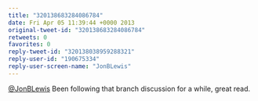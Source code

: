 ```yaml
---
title: "320138683284086784"
date: Fri Apr 05 11:39:44 +0000 2013
original-tweet-id: "320138683284086784"
retweets: 0
favorites: 0
reply-tweet-id: "320138038959288321"
reply-user-id: "190675334"
reply-user-screen-name: "JonBLewis"
---
```

<a href="https://twitter.com/JonBLewis">@JonBLewis</a> Been following that branch discussion for a while, great read.
